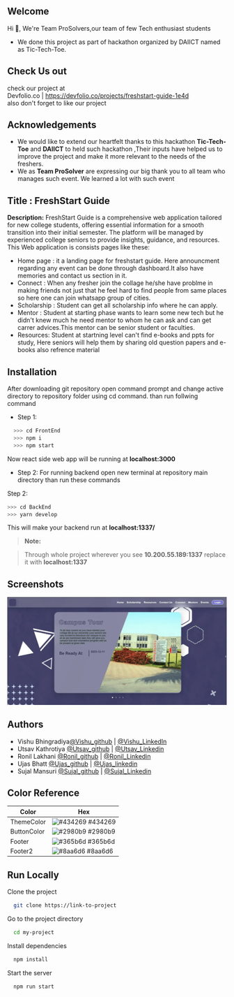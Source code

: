 
## Welcome
Hi 👋, We're Team ProSolvers,our team of few Tech enthusiast students
- We done this project as part of hackathon organized by DAIICT named as Tic-Tech-Toe.

## Check Us out
check our project at  
Devfolio.co | https://devfolio.co/projects/freshstart-guide-1e4d  
also don't forget to like our project
## Acknowledgements
 - We would like to extend our heartfelt thanks to this hackathon **Tic-Tech-Toe** and **DAIICT** to held such hackathon ,Their inputs have helped us to improve the project and make it more relevant to the needs of the freshers.
 - We as **Team ProSolver** are expressing our big thank you to all team who manages such event. We learned a lot with such event
## Title : FreshStart Guide
**Description:** FreshStart Guide is a comprehensive web application tailored for new college students,
offering essential information for a smooth transition into their initial semester. The platform will be managed by experienced college seniors to provide insights, guidance, and resources.  
This Web application is consists pages like these:
- Home page : it a landing page for freshstart guide. Here announcment regarding any event can be done through dashboard.It also have memories and contact us section in it.
- Connect : When any fresher join the collage he/she have problme in making friends not just that he feel hard to find people from same places so here one can join whatsapp group of cities.
- Scholarship : Student can get all scholarship info where he can apply.
- Mentor : Student at starting phase wants to learn some new tech but he didn't knew much he need mentor to whom he can ask and can get carrer advices.This mentor can be senior student or faculties.
- Resources: Student at startning level can't find e-books and ppts for study, Here seniors will help them by sharing old question papers and e-books also refrence material

## Installation

After downloading git repository open command prompt and change active directory to repository folder using cd command.
than run follwing command
- Step 1:
```bash
  >>> cd FrontEnd
  >>> npm i
  >>> npm start
```
Now react side web app will be running at **localhost:3000**  

- Step 2:
For running backend open new terminal at repository main  directory than run these commands 

Step 2:
    
```bash
>>> cd BackEnd
>>> yarn develop

```
This will make your backend run at **localhost:1337/**   
> **Note:**

> Through whole project wherever you see **10.200.55.189:1337** replace it with **localhost:1337**


## Screenshots

![Home Page](screenshot/96f0af35-2385-4766-ba05-9c8e9610d732.webp)


## Authors

- Vishu Bhingradiya[@Vishu_github](https://github.com/Vishuvishu) | [@Vishu_LinkedIn](https://www.linkedin.com/in/vishu-kishorbhai-667668229) 
- Utsav Kathrotiya [@Utsav_github](https://github.com/Utsav-7/) | [@Utsav_Linkedin](https://www.linkedin.com/in/utsav-katharotiya/) 
- Ronil Lakhani [@Ronil_github](https://github.com/Ronil999) | [@Ronil_Linkedin](https://www.linkedin.com/in/ronil-lakhani/) 
- Ujas Bhatt [@Ujas_github](https://github.com/UjasBhatt10) | [@Ujas_linkedin](https://www.linkedin.com/in/ujas-bhatt-b56922228/) 
- Sujal Mansuri [@Sujal_github](https://github.com/Sujal1104) | [@Sujal_Linkedin](https://www.linkedin.com/in/sujal-mansuri-b9aa55228/) 


## Color Reference

| Color             | Hex                                                                |
| ----------------- | ------------------------------------------------------------------ |
| ThemeColor | ![#434269](https://via.placeholder.com/10/434269?text=+) #434269 |
| ButtonColor | ![#2980b9](https://via.placeholder.com/10/2980b9?text=+) #2980b9 |
| Footer | ![#365b6d](https://via.placeholder.com/10/365b6d?text=+) #365b6d |
| Footer2 | ![#8aa6d6](https://via.placeholder.com/10/8aa6d6?text=+) #8aa6d6 |


## Run Locally

Clone the project

```bash
  git clone https://link-to-project
```

Go to the project directory

```bash
  cd my-project
```

Install dependencies

```bash
  npm install
```

Start the server

```bash
  npm run start
```


